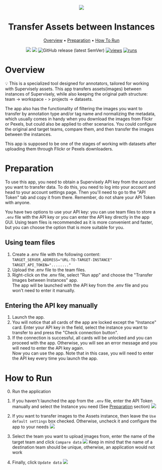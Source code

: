 <div align="center" markdown>
<img src="https://github.com/supervisely-ecosystem/dev-assets-transfer/assets/115161827/4d98acc0-2691-4c49-b947-7610355cf7d8" />
  
# Transfer Assets between Instances

<p align="center">
  <a href="#Overview">Overview</a> •
  <a href="#Preparation">Preparation</a> •
  <a href="#How-To-Run">How To Run</a>
</p>

[![](https://img.shields.io/badge/supervisely-ecosystem-brightgreen)](https://ecosystem.supervise.ly/apps/supervisely-ecosystem/dev-assets-transfer)
[![](https://img.shields.io/badge/slack-chat-green.svg?logo=slack)](https://supervise.ly/slack)
![GitHub release (latest SemVer)](https://img.shields.io/github/v/release/supervisely-ecosystem/dev-assets-transfer)
[![views](https://app.supervise.ly/img/badges/views/supervisely-ecosystem/dev-assets-transfer)](https://supervise.ly)
[![runs](https://app.supervise.ly/img/badges/runs/supervisely-ecosystem/dev-assets-transfer)](https://supervise.ly)

</div>

# Overview

💡 This is a specialized tool designed for annotators, tailored for working with Supervisely assets.
This app transfers assets(images) between instances of Supervisely, while also keeping the original path structure: team -> workspace - > projects -> datasets.

The app also has the functionality of filtering the images you want to transfer by annotation type and/or tag name and normalizing the metadata, which usually comes in handy when you download the images from Flickr or Pexels, but could also be applied to other scenarios.
You could configure the original and target teams, compare them, and then transfer the images between the instances.

This app is supposed to be one of the stages of working with datasets after uploading them through Flickr or Pexels downloaders.

# Preparation

To use this app, you need to obtain a Supervisely API key from the account you want to transfer data. To do this, you need to log into your account and head to your account settings page. Then you'll need to go to the "API Token" tab and copy it from there. Remember, do not share your API Token with anyone.

You have two options to use your API key: you can use team files to store a `.env` file with the API key or you can enter the API key directly in the app GUI. Using team files is recommended as it is more convenient and faster, but you can choose the option that is more suitable for you.<br>

## Using team files

1. Create a .env file with the following content:<br>
   `TARGET_SERVER_ADDRESS="URL-TO-TARGET-INSTANCE"` <br>
   `TARGET_API_TOKEN="........"`
2. Upload the .env file to the team files.<br>
3. Right-click on the .env file, select "Run app" and choose the "Transfer Images between Instances" app.<br>
   The app will be launched with the API key from the .env file and you won't need to enter it manually.<br>

## Entering the API key manually

1. Launch the app.<br>
2. You will notice that all cards of the app are locked except the "Instance" card. Enter your API key in the field, select the instance you want to transfer to and press the "Check connection button".<br>
3. If the connection is successful, all cards will be unlocked and you can proceed with the app. Otherwise, you will see an error message and you will need to enter the API key again.<br>
   Now you can use the app. Note that in this case, you will need to enter the API key every time you launch the app.<br>

# How to Run

0. Run the application

1. If you haven't launched the app from the `.env` file, enter the API Token manually and select the Instance you need (See <a href="#Preparation">Preparation</a> section)
   <img src="https://user-images.githubusercontent.com/115161827/234904969-74a93aad-4dac-4815-a57e-aae55081b7ab.png" />

2. If you want to transfer images to the Assets instance, then leave the `Use default settings` box checked. Otherwise, uncheck it and configure the app to your needs
   <img src="https://user-images.githubusercontent.com/115161827/234905067-b9a9f555-e2da-4b79-9190-bc55190630be.png" />

3. Select the team you want to upload images from, enter the name of the target team and click `Compare data`
   <img src="https://user-images.githubusercontent.com/115161827/234905257-d42e13b3-7a7e-4438-9fa1-016f26b5fd18.png" />
   Keep in mind that the name of a destination team should be unique, otherwise, an application would not work

4. Finally, click `Update data`
   <img src="https://user-images.githubusercontent.com/115161827/234905363-54478677-8f84-423b-a4c0-e50498abbb23.png" />
